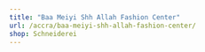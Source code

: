 ```yaml
---
title: "Baa Meiyi Shh Allah Fashion Center"
url: /accra/baa-meiyi-shh-allah-fashion-center/
shop: Schneiderei
---
```

